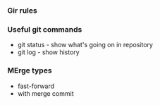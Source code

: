 ### Gir rules

### Useful git commands
- git status - show what's going on in repository
- git log - show history

### MErge types
- fast-forward
- with merge commit